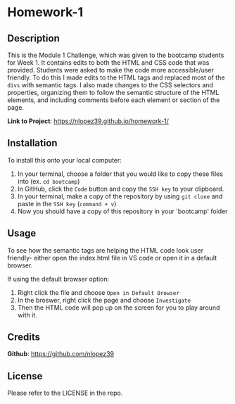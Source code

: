 # Homework-1

## Description

This is the Module 1 Challenge, which was given to the bootcamp students for Week 1. It contains edits to both the HTML and CSS code that was provided. Students were asked to make the code more accessible/user friendly. To do this I made edits to the HTML tags and replaced most of the `divs` with semantic tags. 
I also made changes to the CSS selectors and properties, organizing them to follow the semantic structure of the HTML elements, and including comments before each element or section of the page.

**Link to Project**: https://nlopez39.github.io/homework-1/

## Installation

To install this onto your local computer: 
1. In your terminal, choose a folder that you would like to copy these files into (ex. `cd bootcamp`)
2. In GitHub, click the `Code` button and copy the `SSH key` to your clipboard. 
3. In your terminal, make a copy of the repository by using `git clone` and paste in the `SSH key` (`command + v`)
4. Now you should have a copy of this repository in your 'bootcamp' folder


## Usage

To see how the semantic tags are helping the HTML code look user friendly- either open the index.html file in VS code or open it in a default browser. 

If using the default browser option: 
1. Right click the file and choose `Open in Default Browser`
2. In the broswer, right click the page and choose `Investigate`
3. Then the HTML code will pop up on the screen for you to play around with it.

## Credits

**Github**: <https://github.com/nlopez39>

## License

Please refer to the LICENSE in the repo.
